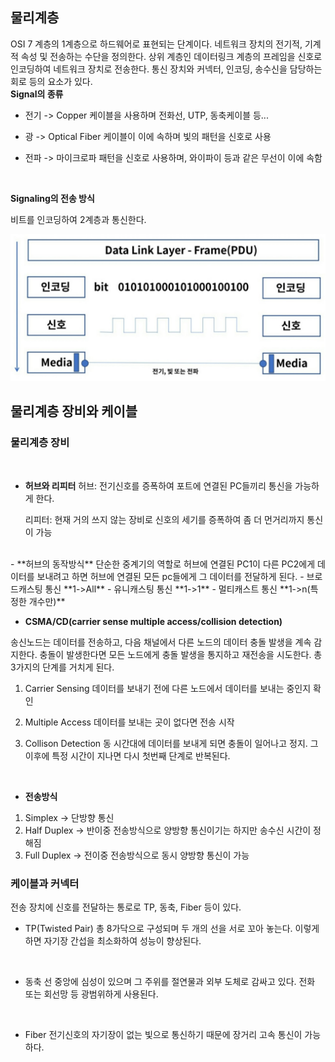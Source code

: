 ## 물리계층
OSI 7 계층의 1계층으로 하드웨어로 표현되는 단계이다.
네트워크 장치의 전기적, 기계적 속성 및 전송하는 수단을 정의한다. 
상위 계층인 데이터링크 계층의 프레임을 신호로 인코딩하여 네트워크 장치로 전송한다.
통신 장치와 커넥터, 인코딩, 송수신을 담당하는 회로 등의 요소가 있다.
<br>
**Signal의 종류**

- 전기 -> Copper 케이블을 사용하며 전화선, UTP, 동축케이블 등...

- 광 -> Optical Fiber 케이블이 이에 속하며 빛의 패턴을 신호로 사용

- 전파 -> 마이크로파 패턴을 신호로 사용하며, 와이파이 등과 같은 무선이 이에 속함
<br>

**Signaling의 전송 방식**

비트를 인코딩하여 2계층과 통신한다.

![시그널](./img/signaling전송방식.jpg)

## 물리계층 장비와 케이블

### 물리계층 장비
<br>

- **허브와 리피터**
    허브: 전기신호를 증폭하여 포트에 연결된 PC들끼리 통신을 가능하게 한다.

    리피터: 현재 거의 쓰지 않는 장비로 신호의 세기를 증폭하여 좀 더 먼거리까지 통신이 가능
<br>
- **허브의 동작방식**
단순한 중계기의 역할로 허브에 연결된 PC1이 다른 PC2에게 데이터를 보내려고 하면 허브에 연결된 모든 pc들에게 그 데이터를 전달하게 된다.
    - 브로드캐스팅 통신
        **1->All**
    - 유니캐스팅 통신
        **1->1**
    - 멀티캐스트 통신    
        **1->n(특정한 개수만)**
<br>

- **CSMA/CD(carrier sense multiple access/collision detection)**

송신노드는 데이터를 전송하고, 다음 채널에서 다른 노드의 데이터 충돌 발생을 계속 감지한다. 충돌이 발생한다면 모든 노드에게 충돌 발생을 통지하고 재전송을 시도한다.
총 3가지의 단계를 거치게 된다.

1. Carrier Sensing
데이터를 보내기 전에 다른 노드에서 데이터를 보내는 중인지 확인

2. Multiple Access
데이터를 보내는 곳이 없다면 전송 시작

3. Collison Detection
동 시간대에 데이터를 보내게 되면 충돌이 일어나고 정지.
그 이후에 특정 시간이 지나면 다시 첫번째 단계로 반복된다.
<br>

- **전송방식**

1. Simplex -> 단방향 통신
2. Half Duplex -> 반이중 전송방식으로 양방향 통신이기는 하지만 송수신 시간이 정해짐
3. Full Duplex -> 전이중 전송방식으로 동시 양방향 통신이 가능

### 케이블과 커넥터

전송 장치에 신호를 전달하는 통로로 TP, 동축, Fiber 등이 있다.

- TP(Twisted Pair)
총 8가닥으로 구성되며 두 개의 선을 서로 꼬아 놓는다.
이렇게 하면 자기장 간섭을 최소화하여 성능이 향상된다.
<br>

- 동축
선 중앙에 심성이 있으며 그 주위를 절연물과 외부 도체로 감싸고 있다. 전화 또는 회선망 등 광범위하게 사용된다.
<br>

- Fiber
전기신호의 자기장이 없는 빛으로 통신하기 때문에 장거리 고속 통신이 가능하다.